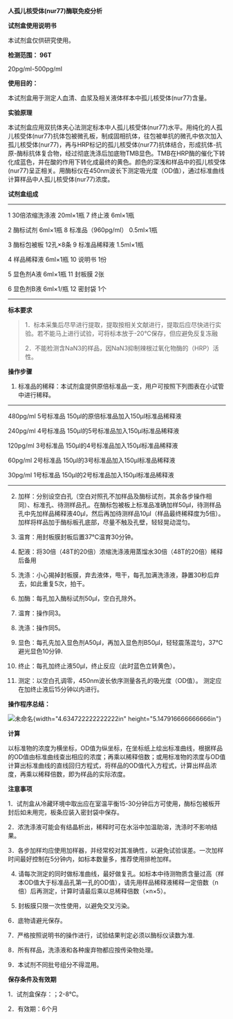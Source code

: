 **人孤儿核受体(nur77)酶联免疫分析**

**试剂盒使用说明书**

本试剂盒仅供研究使用。

**检测范围： 96T**

20pg/ml-500pg/ml

**使用目的：**

本试剂盒用于测定人血清、血浆及相关液体样本中孤儿核受体(nur77)含量。

**实验原理**

本试剂盒应用双抗体夹心法测定标本中人孤儿核受体(nur77)水平。用纯化的人孤儿核受体(nur77)抗体包被微孔板，制成固相抗体，往包被单抗的微孔中依次加入孤儿核受体(nur77)，再与HRP标记的孤儿核受体(nur77)抗体结合，形成抗体-抗原-酶标抗体复合物，经过彻底洗涤后加底物TMB显色。TMB在HRP酶的催化下转化成蓝色，并在酸的作用下转化成最终的黄色。颜色的深浅和样品中的孤儿核受体(nur77)呈正相关。用酶标仪在450nm波长下测定吸光度（OD值），通过标准曲线计算样品中人孤儿核受体(nur77)浓度。

**试剂盒组成**

  ---- ------------------ ------------ ------ -------------------- -----------
   1   30倍浓缩洗涤液     20ml×1瓶       7    终止液               6ml×1瓶

   2   酶标试剂           6ml×1瓶        8    标准品（960pg/ml）   0.5ml×1瓶

   3   酶标包被板         12孔×8条       9    标准品稀释液         1.5ml×1瓶

   4   样品稀释液         6ml×1瓶        10   说明书               1份

   5   显色剂A液          6ml×1瓶        11   封板膜               2张

   6   显色剂B液          6ml×1/瓶       12   密封袋               1个
  ---- ------------------ ------------ ------ -------------------- -----------

**标本要求**

> 1．标本采集后尽早进行提取，提取按相关文献进行，提取后应尽快进行实验。若不能马上进行试验，可将标本放于-20℃保存，但应避免反复冻融
>
> 2．不能检测含NaN3的样品，因NaN3抑制辣根过氧化物酶的（HRP）活性。

**操作步骤**

1.  标准品的稀释：本试剂盒提供原倍标准品一支，用户可按照下列图表在小试管中进行稀释。

  ------------- ------------- -------------------------------------------
  480pg/ml      5号标准品     150μl的原倍标准品加入150μl标准品稀释液

  240pg/ml      4号标准品     150μl的5号标准品加入150μl标准品稀释液

  120pg/ml      3号标准品     150μl的4号标准品加入150μl标准品稀释液

  60pg/ml       2号标准品     150μl的3号标准品加入150μl标准品稀释液

  30pg/ml       1号标准品     150μl的2号标准品加入150μl标准品稀释液
  ------------- ------------- -------------------------------------------

2.  加样：分别设空白孔（空白对照孔不加样品及酶标试剂，其余各步操作相同）、标准孔、待测样品孔。在酶标包被板上标准品准确加样50μl，待测样品孔中先加样品稀释液40μl，然后再加待测样品10μl（样品最终稀释度为5倍）。加样将样品加于酶标板孔底部，尽量不触及孔壁，轻轻晃动混匀。

3.  温育：用封板膜封板后置37℃温育30分钟。

4.  配液：将30倍（48T的20倍）浓缩洗涤液用蒸馏水30倍（48T的20倍）稀释后备用

5.  洗涤：小心揭掉封板膜，弃去液体，甩干，每孔加满洗涤液，静置30秒后弃去，如此重复5次，拍干。

6.  加酶：每孔加入酶标试剂50μl，空白孔除外。

7.  温育：操作同3。

8.  洗涤：操作同5。

9.  显色：每孔先加入显色剂A50μl，再加入显色剂B50μl，轻轻震荡混匀，37℃避光显色10分钟.

10. 终止：每孔加终止液50μl，终止反应（此时蓝色立转黄色）。

11. 测定：以空白孔调零，450nm波长依序测量各孔的吸光度（OD值）。
    测定应在加终止液后15分钟以内进行。

**操作程序总结：**

![未命名](./media/image1.jpeg){width="4.634722222222222in"
height="5.147916666666666in"}

**计算**

以标准物的浓度为横坐标，OD值为纵坐标，在坐标纸上绘出标准曲线，根据样品的OD值由标准曲线查出相应的浓度；再乘以稀释倍数；或用标准物的浓度与OD值计算出标准曲线的直线回归方程式，将样品的OD值代入方程式，计算出样品浓度，再乘以稀释倍数，即为样品的实际浓度。

**注意事项**

1．试剂盒从冷藏环境中取出应在室温平衡15-30分钟后方可使用，酶标包被板开封后如未用完，板条应装入密封袋中保存。

2．浓洗涤液可能会有结晶析出，稀释时可在水浴中加温助溶，洗涤时不影响结果。

3．各步加样均应使用加样器，并经常校对其准确性，以避免试验误差。一次加样时间最好控制在5分钟内，如标本数量多，推荐使用排枪加样。

4.  请每次测定的同时做标准曲线，最好做复孔。如标本中待测物质含量过高（样本OD值大于标准品孔第一孔的OD值），请先用样品稀释液稀释一定倍数（n倍）后再测定，计算时请最后乘以总稀释倍数（×n×5）。

5.  封板膜只限一次性使用，以避免交叉污染。

6．底物请避光保存。

7．严格按照说明书的操作进行，试验结果判定必须以酶标仪读数为准.

8．所有样品，洗涤液和各种废弃物都应按传染物处理。

9．本试剂不同批号组分不得混用。

**保存条件及有效期**

1．试剂盒保存：；2-8℃。

2．有效期：6个月
